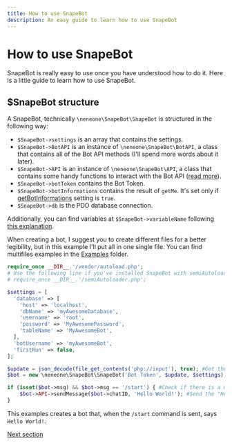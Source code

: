 ```yaml
---
title: How to use SnapeBot
description: An easy guide to learn how to use SnapeBot
---
```

# How to use SnapeBot

SnapeBot is really easy to use once you have understood how to do it. Here is a little guide to learn how to use SnapeBot.

## $SnapeBot structure

A SnapeBot, technically `\neneone\SnapeBot\SnapeBot` is structured in the following way:

* `$SnapeBot->settings` is an array that contains the settings.
* `$SnapeBot->BotAPI` is an instance of `\neneone\SnapeBot\BotAPI`, a class that contains all of the Bot API methods (I'll spend more words about it later).
* `$SnapeBot->API` is an instance of `\neneone\SnapeBot\API`, a class that contains some handy functions to interact with the Bot API ([read more](API/methods.md)).
* `$SnapeBot->botToken` contains the Bot Token.
* `$SnapeBot->botInformations` contains the result of `getMe`. It's set only if [getBotInformations](settings.md#getbotinformations) setting is `true`.
* `$SnapeBot->db` is the PDO database connection.

Additionally, you can find variables at `$SnapeBot->variableName` following [this explanation](variables.md).

When creating a bot, I suggest you to create different files for a better legibility, but in this example I'll put all in one single file. You can find multifiles examples in the [Examples](https://github.com/neneone/SnapeBot/tree/master/Examples) folder.

```php
require_once __DIR__.'/vendor/autoload.php';
# Use the following line if you've installed SnapeBot with semiAutoloader.php
# require_once __DIR__.'/semiAutoloader.php';

$settings = [
  'database' => [
    'host' => 'localhost',
    'dbName' => 'myAwesomeDatabase',
    'username' => 'root',
    'password' => 'MyAwesomePassword',
    'tableName' => 'MyAwesomeBot',
  ],
  'botUsername' => 'myAwesomeBot',
  'firstRun' => false,
];

$update = json_decode(file_get_contents('php://input'), true); #Get the update
$bot = new \neneone\SnapeBot\SnapeBot('Bot Token', $update, $settings); #Create an instance of SnapeBot

if (isset($bot->msg) && $bot->msg == '/start') { #Check if there is a message, and if it's "/start"
    $bot->API->sendMessage($bot->chatID, 'Hello World!'); #Send the "Hello Wolrd!" message
}
```

This examples creates a bot that, when the `/start` command is sent, says `Hello World!`.

[Next section](variables.md)
